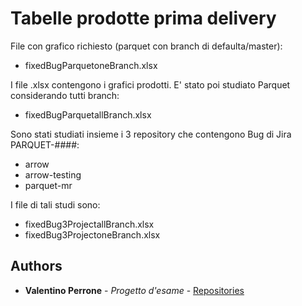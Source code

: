 # Tabelle prodotte prima delivery




File con grafico richiesto (parquet con branch di defaulta/master):
- fixedBugParquetoneBranch.xlsx

I file .xlsx contengono i grafici prodotti. 
E' stato poi studiato Parquet considerando tutti branch:
- fixedBugParquetallBranch.xlsx

Sono stati studiati insieme i 3 repository che contengono Bug di Jira PARQUET-####:
- arrow
- arrow-testing
- parquet-mr

I file di tali studi sono:
- fixedBug3ProjectallBranch.xlsx
- fixedBug3ProjectoneBranch.xlsx

## Authors

* **Valentino Perrone** - *Progetto d'esame* - [Repositories](https://github.com/valentino7)
